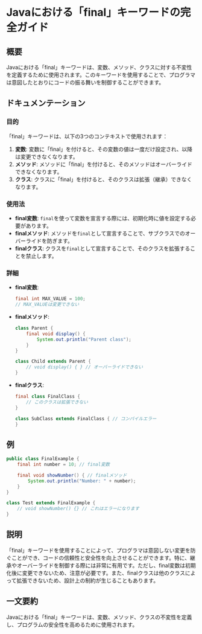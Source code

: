 <!--
Meta Description: # Javaにおける「final」キーワードの完全ガイド ## 概要 Javaにおける「final」キーワードは、変数、メソッド、クラスに対する不変性を定義するために使用されます。このキーワードを使用することで、プログラマは意図したとおりにコードの振る舞いを制御することができます。 ## ドキュメン...
Meta Keywords: final, class, java, void, javaにおける
-->

# Javaにおける「final」キーワードの完全ガイド

## 概要
Javaにおける「final」キーワードは、変数、メソッド、クラスに対する不変性を定義するために使用されます。このキーワードを使用することで、プログラマは意図したとおりにコードの振る舞いを制御することができます。

## ドキュメンテーション
### 目的
「final」キーワードは、以下の3つのコンテキストで使用されます：
1. **変数**: 変数に「final」を付けると、その変数の値は一度だけ設定され、以降は変更できなくなります。
2. **メソッド**: メソッドに「final」を付けると、そのメソッドはオーバーライドできなくなります。
3. **クラス**: クラスに「final」を付けると、そのクラスは拡張（継承）できなくなります。

### 使用法
- **final変数**: `final`を使って変数を宣言する際には、初期化時に値を設定する必要があります。
- **finalメソッド**: メソッドを`final`として宣言することで、サブクラスでのオーバーライドを防ぎます。
- **finalクラス**: クラスを`final`として宣言することで、そのクラスを拡張することを禁止します。

### 詳細
- **final変数**:
    ```java
    final int MAX_VALUE = 100;
    // MAX_VALUEは変更できない
    ```
  
- **finalメソッド**:
    ```java
    class Parent {
        final void display() {
            System.out.println("Parent class");
        }
    }
    
    class Child extends Parent {
        // void display() { } // オーバーライドできない
    }
    ```

- **finalクラス**:
    ```java
    final class FinalClass {
        // このクラスは拡張できない
    }
    
    class SubClass extends FinalClass { // コンパイルエラー
    }
    ```

## 例
```java
public class FinalExample {
    final int number = 10; // final変数

    final void showNumber() { // finalメソッド
        System.out.println("Number: " + number);
    }
}

class Test extends FinalExample {
    // void showNumber() {} // これはエラーになります
}
```

## 説明
「final」キーワードを使用することによって、プログラマは意図しない変更を防ぐことができ、コードの信頼性と安全性を向上させることができます。特に、継承やオーバーライドを制御する際には非常に有用です。ただし、final変数は初期化後に変更できないため、注意が必要です。また、finalクラスは他のクラスによって拡張できないため、設計上の制約が生じることもあります。

## 一文要約
Javaにおける「final」キーワードは、変数、メソッド、クラスの不変性を定義し、プログラムの安全性を高めるために使用されます。